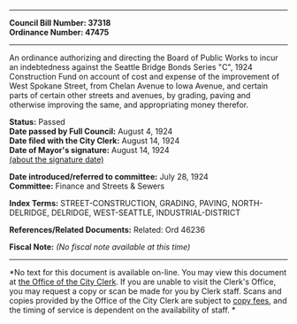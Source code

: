 * * * * *  
  
**Council Bill Number: [](#h0)[](#h2)37318**   
**Ordinance Number: 47475**  
  
* * * * *  
  
An ordinance authorizing and directing the Board of Public Works to incur an indebtedness against the Seattle Bridge Bonds Series "C", 1924 Construction Fund on account of cost and expense of the improvement of West Spokane Street, from Chelan Avenue to Iowa Avenue, and certain parts of certain other streets and avenues, by grading, paving and otherwise improving the same, and appropriating money therefor.  
  
**Status:** Passed   
**Date passed by Full Council:** August 4, 1924   
**Date filed with the City Clerk:** August 14, 1924   
**Date of Mayor's signature:** August 14, 1924   
[(about the signature date)](/~public/approvaldate.htm)   
  
  
**Date introduced/referred to committee:** July 28, 1924   
**Committee:** Finance and Streets & Sewers   
  
**Index Terms:** STREET-CONSTRUCTION, GRADING, PAVING, NORTH-DELRIDGE, DELRIDGE, WEST-SEATTLE, INDUSTRIAL-DISTRICT  
  
**References/Related Documents:** Related: Ord 46236  
  
**Fiscal Note:** *(No fiscal note available at this time)*  
  
* * * * *  
  
*No text for this document is available on-line. You may view this document at [the Office of the City Clerk](http://www.seattle.gov/leg/clerk/contactUs.htm). If you are unable to visit the Clerk's Office, you may request a copy or scan be made for you by Clerk staff. Scans and copies provided by the Office of the City Clerk are subject to [copy fees](http://clerk.seattle.gov/~public/clerkfees.htm), and the timing of service is dependent on the availability of staff. *  
  
  
